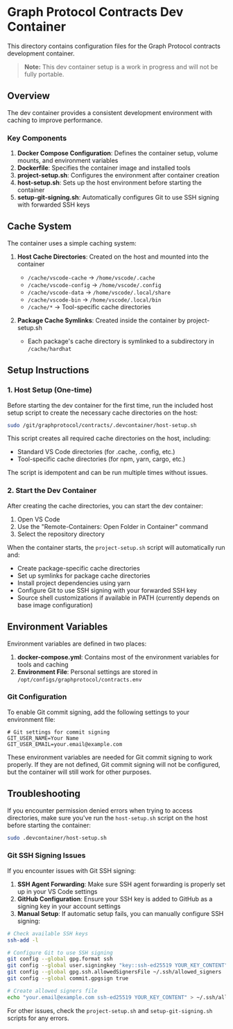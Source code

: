 # Graph Protocol Contracts Dev Container

This directory contains configuration files for the Graph Protocol contracts development container.

> **Note:** This dev container setup is a work in progress and will not be fully portable.

## Overview

The dev container provides a consistent development environment with caching to improve performance.

### Key Components

1. **Docker Compose Configuration**: Defines the container setup, volume mounts, and environment variables
2. **Dockerfile**: Specifies the container image and installed tools
3. **project-setup.sh**: Configures the environment after container creation
4. **host-setup.sh**: Sets up the host environment before starting the container
5. **setup-git-signing.sh**: Automatically configures Git to use SSH signing with forwarded SSH keys

## Cache System

The container uses a simple caching system:

1. **Host Cache Directories**: Created on the host and mounted into the container
   - `/cache/vscode-cache` → `/home/vscode/.cache`
   - `/cache/vscode-config` → `/home/vscode/.config`
   - `/cache/vscode-data` → `/home/vscode/.local/share`
   - `/cache/vscode-bin` → `/home/vscode/.local/bin`
   - `/cache/*` → Tool-specific cache directories

2. **Package Cache Symlinks**: Created inside the container by project-setup.sh
   - Each package's cache directory is symlinked to a subdirectory in `/cache/hardhat`

## Setup Instructions

### 1. Host Setup (One-time)

Before starting the dev container for the first time, run the included host setup script to create the necessary cache directories on the host:

```bash
sudo /git/graphprotocol/contracts/.devcontainer/host-setup.sh
```

This script creates all required cache directories on the host, including:

- Standard VS Code directories (for .cache, .config, etc.)
- Tool-specific cache directories (for npm, yarn, cargo, etc.)

The script is idempotent and can be run multiple times without issues.

### 2. Start the Dev Container

After creating the cache directories, you can start the dev container:

1. Open VS Code
2. Use the "Remote-Containers: Open Folder in Container" command
3. Select the repository directory

When the container starts, the `project-setup.sh` script will automatically run and:

- Create package-specific cache directories
- Set up symlinks for package cache directories
- Install project dependencies using yarn
- Configure Git to use SSH signing with your forwarded SSH key
- Source shell customizations if available in PATH (currently depends on base image configuration)

## Environment Variables

Environment variables are defined in two places:

1. **docker-compose.yml**: Contains most of the environment variables for tools and caching
2. **Environment File**: Personal settings are stored in `/opt/configs/graphprotocol/contracts.env`

### Git Configuration

To enable Git commit signing, add the following settings to your environment file:

```env
# Git settings for commit signing
GIT_USER_NAME=Your Name
GIT_USER_EMAIL=your.email@example.com
```

These environment variables are needed for Git commit signing to work properly. If they are not defined, Git commit signing will not be configured, but the container will still work for other purposes.

## Troubleshooting

If you encounter permission denied errors when trying to access directories, make sure you've run the `host-setup.sh` script on the host before starting the container:

```bash
sudo .devcontainer/host-setup.sh
```

### Git SSH Signing Issues

If you encounter issues with Git SSH signing:

1. **SSH Agent Forwarding**: Make sure SSH agent forwarding is properly set up in your VS Code settings
2. **GitHub Configuration**: Ensure your SSH key is added to GitHub as a signing key in your account settings
3. **Manual Setup**: If automatic setup fails, you can manually configure SSH signing:

```bash
# Check available SSH keys
ssh-add -l

# Configure Git to use SSH signing
git config --global gpg.format ssh
git config --global user.signingkey "key::ssh-ed25519 YOUR_KEY_CONTENT"
git config --global gpg.ssh.allowedSignersFile ~/.ssh/allowed_signers
git config --global commit.gpgsign true

# Create allowed signers file
echo "your.email@example.com ssh-ed25519 YOUR_KEY_CONTENT" > ~/.ssh/allowed_signers
```

For other issues, check the `project-setup.sh` and `setup-git-signing.sh` scripts for any errors.
